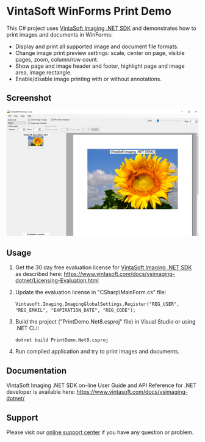 # VintaSoft WinForms Print Demo

This C# project uses <a href="https://www.vintasoft.com/vsimaging-dotnet-index.html">VintaSoft Imaging .NET SDK</a> and demonstrates how to print images and documents in WinForms:
* Display and print all supported image and document file formats.
* Change image print preview settings: scale, center on page, visible pages, zoom, column/row count.
* Show page and image header and footer, highlight page and image area, image rectangle.
* Enable/disable image printing with or without annotations.


## Screenshot
<img src="vintasoft-print-demo.png" title="VintaSoft Print Demo">


## Usage
1. Get the 30 day free evaluation license for <a href="https://www.vintasoft.com/vsimaging-dotnet-index.html" target="_blank">VintaSoft Imaging .NET SDK</a> as described here: <a href="https://www.vintasoft.com/docs/vsimaging-dotnet/Licensing-Evaluation.html" target="_blank">https://www.vintasoft.com/docs/vsimaging-dotnet/Licensing-Evaluation.html</a>

2. Update the evaluation license in "CSharp\MainForm.cs" file:
   ```
   Vintasoft.Imaging.ImagingGlobalSettings.Register("REG_USER", "REG_EMAIL", "EXPIRATION_DATE", "REG_CODE");
   ```

3. Build the project ("PrintDemo.Net8.csproj" file) in Visual Studio or using .NET CLI:
   ```
   dotnet build PrintDemo.Net8.csproj
   ```

4. Run compiled application and try to print images and documents.


## Documentation
VintaSoft Imaging .NET SDK on-line User Guide and API Reference for .NET developer is available here: https://www.vintasoft.com/docs/vsimaging-dotnet/


## Support
Please visit our <a href="https://myaccount.vintasoft.com/">online support center</a> if you have any question or problem.
